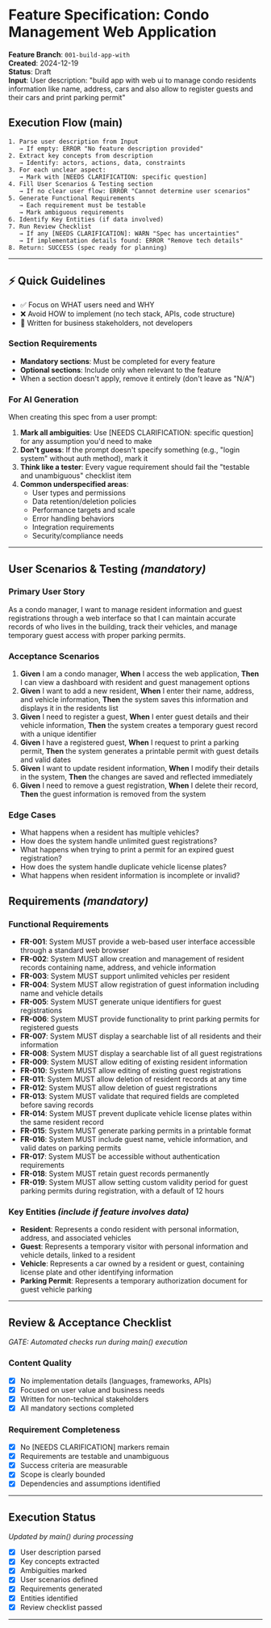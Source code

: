 # Feature Specification: Condo Management Web Application

**Feature Branch**: `001-build-app-with`  
**Created**: 2024-12-19  
**Status**: Draft  
**Input**: User description: "build app with web ui to manage condo residents information like name, address, cars and also allow to register guests and their cars and print parking permit"

## Execution Flow (main)
```
1. Parse user description from Input
   → If empty: ERROR "No feature description provided"
2. Extract key concepts from description
   → Identify: actors, actions, data, constraints
3. For each unclear aspect:
   → Mark with [NEEDS CLARIFICATION: specific question]
4. Fill User Scenarios & Testing section
   → If no clear user flow: ERROR "Cannot determine user scenarios"
5. Generate Functional Requirements
   → Each requirement must be testable
   → Mark ambiguous requirements
6. Identify Key Entities (if data involved)
7. Run Review Checklist
   → If any [NEEDS CLARIFICATION]: WARN "Spec has uncertainties"
   → If implementation details found: ERROR "Remove tech details"
8. Return: SUCCESS (spec ready for planning)
```

---

## ⚡ Quick Guidelines
- ✅ Focus on WHAT users need and WHY
- ❌ Avoid HOW to implement (no tech stack, APIs, code structure)
- 👥 Written for business stakeholders, not developers

### Section Requirements
- **Mandatory sections**: Must be completed for every feature
- **Optional sections**: Include only when relevant to the feature
- When a section doesn't apply, remove it entirely (don't leave as "N/A")

### For AI Generation
When creating this spec from a user prompt:
1. **Mark all ambiguities**: Use [NEEDS CLARIFICATION: specific question] for any assumption you'd need to make
2. **Don't guess**: If the prompt doesn't specify something (e.g., "login system" without auth method), mark it
3. **Think like a tester**: Every vague requirement should fail the "testable and unambiguous" checklist item
4. **Common underspecified areas**:
   - User types and permissions
   - Data retention/deletion policies  
   - Performance targets and scale
   - Error handling behaviors
   - Integration requirements
   - Security/compliance needs

---

## User Scenarios & Testing *(mandatory)*

### Primary User Story
As a condo manager, I want to manage resident information and guest registrations through a web interface so that I can maintain accurate records of who lives in the building, track their vehicles, and manage temporary guest access with proper parking permits.

### Acceptance Scenarios
1. **Given** I am a condo manager, **When** I access the web application, **Then** I can view a dashboard with resident and guest management options
2. **Given** I want to add a new resident, **When** I enter their name, address, and vehicle information, **Then** the system saves this information and displays it in the residents list
3. **Given** I need to register a guest, **When** I enter guest details and their vehicle information, **Then** the system creates a temporary guest record with a unique identifier
4. **Given** I have a registered guest, **When** I request to print a parking permit, **Then** the system generates a printable permit with guest details and valid dates
5. **Given** I want to update resident information, **When** I modify their details in the system, **Then** the changes are saved and reflected immediately
6. **Given** I need to remove a guest registration, **When** I delete their record, **Then** the guest information is removed from the system

### Edge Cases
- What happens when a resident has multiple vehicles?
- How does the system handle unlimited guest registrations?
- What happens when trying to print a permit for an expired guest registration?
- How does the system handle duplicate vehicle license plates?
- What happens when resident information is incomplete or invalid?

## Requirements *(mandatory)*

### Functional Requirements
- **FR-001**: System MUST provide a web-based user interface accessible through a standard web browser
- **FR-002**: System MUST allow creation and management of resident records containing name, address, and vehicle information
- **FR-003**: System MUST support unlimited vehicles per resident
- **FR-004**: System MUST allow registration of guest information including name and vehicle details
- **FR-005**: System MUST generate unique identifiers for guest registrations
- **FR-006**: System MUST provide functionality to print parking permits for registered guests
- **FR-007**: System MUST display a searchable list of all residents and their information
- **FR-008**: System MUST display a searchable list of all guest registrations
- **FR-009**: System MUST allow editing of existing resident information
- **FR-010**: System MUST allow editing of existing guest registrations
- **FR-011**: System MUST allow deletion of resident records at any time
- **FR-012**: System MUST allow deletion of guest registrations
- **FR-013**: System MUST validate that required fields are completed before saving records
- **FR-014**: System MUST prevent duplicate vehicle license plates within the same resident record
- **FR-015**: System MUST generate parking permits in a printable format
- **FR-016**: System MUST include guest name, vehicle information, and valid dates on parking permits
- **FR-017**: System MUST be accessible without authentication requirements
- **FR-018**: System MUST retain guest records permanently
- **FR-019**: System MUST allow setting custom validity period for guest parking permits during registration, with a default of 12 hours

### Key Entities *(include if feature involves data)*
- **Resident**: Represents a condo resident with personal information, address, and associated vehicles
- **Guest**: Represents a temporary visitor with personal information and vehicle details, linked to a resident
- **Vehicle**: Represents a car owned by a resident or guest, containing license plate and other identifying information
- **Parking Permit**: Represents a temporary authorization document for guest vehicle parking

---

## Review & Acceptance Checklist
*GATE: Automated checks run during main() execution*

### Content Quality
- [x] No implementation details (languages, frameworks, APIs)
- [x] Focused on user value and business needs
- [x] Written for non-technical stakeholders
- [x] All mandatory sections completed

### Requirement Completeness
- [x] No [NEEDS CLARIFICATION] markers remain
- [x] Requirements are testable and unambiguous  
- [x] Success criteria are measurable
- [x] Scope is clearly bounded
- [x] Dependencies and assumptions identified

---

## Execution Status
*Updated by main() during processing*

- [x] User description parsed
- [x] Key concepts extracted
- [x] Ambiguities marked
- [x] User scenarios defined
- [x] Requirements generated
- [x] Entities identified
- [x] Review checklist passed

---